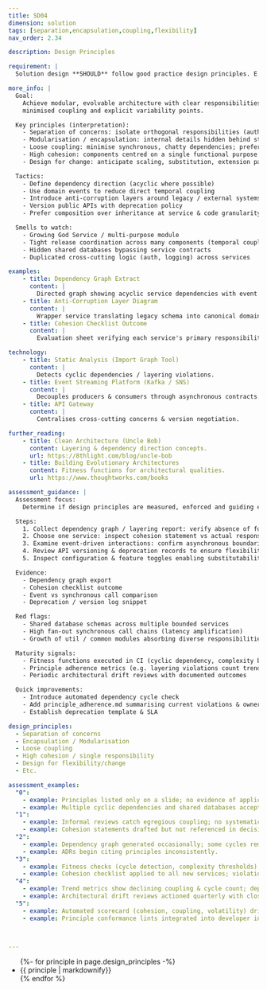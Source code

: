 ```yaml
---
title: SD04
dimension: solution
tags: [separation,encapsulation,coupling,flexibility]
nav_order: 2.34

description: Design Principles

requirement: |
  Solution design **SHOULD** follow good practice design principles. E.g. Separation of concerns Encapsulation / Modularisation Loose coupling High cohesion / single responsibility Design for flexibility/change

more_info: |
  Goal:
    Achieve modular, evolvable architecture with clear responsibilities,
    minimised coupling and explicit variability points.

  Key principles (interpretation):
    - Separation of concerns: isolate orthogonal responsibilities (auth, routing)
    - Modularisation / encapsulation: internal details hidden behind stable APIs
    - Loose coupling: minimise synchronous, chatty dependencies; prefer contracts
    - High cohesion: components centred on a single functional purpose
    - Design for change: anticipate scaling, substitution, extension patterns

  Tactics:
    - Define dependency direction (acyclic where possible)
    - Use domain events to reduce direct temporal coupling
    - Introduce anti-corruption layers around legacy / external systems
    - Version public APIs with deprecation policy
    - Prefer composition over inheritance at service & code granularity

  Smells to watch:
    - Growing God Service / multi-purpose module
    - Tight release coordination across many components (temporal coupling)
    - Hidden shared databases bypassing service contracts
    - Duplicated cross-cutting logic (auth, logging) across services

examples: 
    - title: Dependency Graph Extract
      content: |
        Directed graph showing acyclic service dependencies with event edges.
    - title: Anti-Corruption Layer Diagram
      content: |
        Wrapper service translating legacy schema into canonical domain model.
    - title: Cohesion Checklist Outcome
      content: |
        Evaluation sheet verifying each service's primary responsibility statement.

technology:
    - title: Static Analysis (Import Graph Tool)
      content: |
        Detects cyclic dependencies / layering violations.
    - title: Event Streaming Platform (Kafka / SNS)
      content: |
        Decouples producers & consumers through asynchronous contracts.
    - title: API Gateway
      content: |
        Centralises cross-cutting concerns & version negotiation.

further_reading:
    - title: Clean Architecture (Uncle Bob)
      content: Layering & dependency direction concepts.
      url: https://8thlight.com/blog/uncle-bob
    - title: Building Evolutionary Architectures
      content: Fitness functions for architectural qualities.
      url: https://www.thoughtworks.com/books

assessment_guidance: |
  Assessment focus:
    Determine if design principles are measured, enforced and guiding evolution (not just aspirational list).

  Steps:
    1. Collect dependency graph / layering report: verify absence of forbidden cycles; note any violations & remediation tickets.
    2. Choose one service: inspect cohesion statement vs actual responsibilities (source tree & ADR references) for drift.
    3. Examine event-driven interactions: confirm asynchronous boundaries reduce coupling (no synchronous back-channel leaks).
    4. Review API versioning & deprecation records to ensure flexibility principle is operationalised.
    5. Inspect configuration & feature toggles enabling substitutability or controlled change (e.g., can a data store be swapped?).

  Evidence:
    - Dependency graph export
    - Cohesion checklist outcome
    - Event vs synchronous call comparison
    - Deprecation / version log snippet

  Red flags:
    - Shared database schemas across multiple bounded services
    - High fan-out synchronous call chains (latency amplification)
    - Growth of util / common modules absorbing diverse responsibilities

  Maturity signals:
    - Fitness functions executed in CI (cyclic dependency, complexity budgets)
    - Principle adherence metrics (e.g. layering violations count trend)
    - Periodic architectural drift reviews with documented outcomes

  Quick improvements:
    - Introduce automated dependency cycle check
    - Add principle_adherence.md summarising current violations & owners
    - Establish deprecation template & SLA

design_principles:
  - Separation of concerns 
  - Encapsulation / Modularisation 
  - Loose coupling 
  - High cohesion / single responsibility 
  - Design for flexibility/change 
  - Etc. 

assessment_examples:
  "0":
    - example: Principles listed only on a slide; no evidence of application or measurement.
    - example: Multiple cyclic dependencies and shared databases accepted.
  "1":
    - example: Informal reviews catch egregious coupling; no systematic tracking of violations.
    - example: Cohesion statements drafted but not referenced in decisions.
  "2":
    - example: Dependency graph generated occasionally; some cycles remediated opportunistically.
    - example: ADRs begin citing principles inconsistently.
  "3":
    - example: Fitness checks (cycle detection, complexity thresholds) run in CI with fail/warn gates.
    - example: Cohesion checklist applied to all new services; violations logged with owners.
  "4":
    - example: Trend metrics show declining coupling & cycle count; deprecation & version logs maintained.
    - example: Architectural drift reviews actioned quarterly with closure tracking.
  "5":
    - example: Automated scorecard (cohesion, coupling, volatility) drives proactive refactoring backlog.
    - example: Principle conformance lints integrated into developer inner loop (pre-commit / IDE hints).



---
```

<ul>
{%- for principle in page.design_principles  -%}
<li>
{{ principle  | markdownify}}
</li>
{% endfor %}
<ul>
